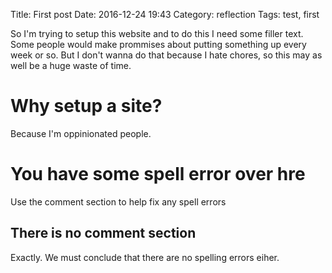 Title: First post
Date: 2016-12-24 19:43
Category: reflection
Tags: test, first 

So I'm trying to setup this website and to do this I need some filler text.
Some people would make prommises about putting something up every week or so.
But I don't wanna do that because I hate chores, so this may as well be a huge
waste of time.

# Why setup a site?
Because I'm oppinionated people.

# You have some spell error over hre
Use the comment section to help fix any spell errors

## There is no comment section
Exactly. We must conclude that there are no spelling errors eiher.

